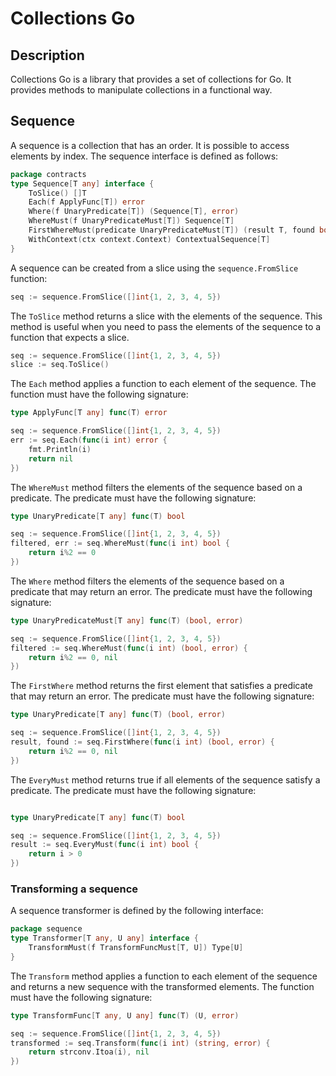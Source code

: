 # Collections Go

## Description
Collections Go is a library that provides a set of collections for Go.
It provides methods to manipulate collections in a functional way.

## Sequence
A sequence is a collection that has an order. It is possible to access elements by index.
The sequence interface is defined as follows:

```go
package contracts
type Sequence[T any] interface {
	ToSlice() []T
	Each(f ApplyFunc[T]) error
	Where(f UnaryPredicate[T]) (Sequence[T], error)
	WhereMust(f UnaryPredicateMust[T]) Sequence[T]
	FirstWhereMust(predicate UnaryPredicateMust[T]) (result T, found bool)
	WithContext(ctx context.Context) ContextualSequence[T]
}
```

A sequence can be created from a slice using the `sequence.FromSlice` function:

```go
seq := sequence.FromSlice([]int{1, 2, 3, 4, 5})
```


The `ToSlice` method returns a slice with the elements of the sequence. This method is useful when you need to pass the elements of the sequence to a function that expects a slice.

```go
seq := sequence.FromSlice([]int{1, 2, 3, 4, 5})
slice := seq.ToSlice()
```

The `Each` method applies a function to each element of the sequence. The function must have the following signature:

```go  
type ApplyFunc[T any] func(T) error
```

```go
seq := sequence.FromSlice([]int{1, 2, 3, 4, 5})
err := seq.Each(func(i int) error {
    fmt.Println(i)
    return nil
})
```


The `WhereMust` method filters the elements of the sequence based on a predicate. The predicate must have the following signature:

```go
type UnaryPredicate[T any] func(T) bool
```

```go
seq := sequence.FromSlice([]int{1, 2, 3, 4, 5})
filtered, err := seq.WhereMust(func(i int) bool {
    return i%2 == 0
})
```

The `Where` method filters the elements of the sequence based on a predicate that may return an error. The predicate must have the following signature:

```go
type UnaryPredicateMust[T any] func(T) (bool, error)
```

```go
seq := sequence.FromSlice([]int{1, 2, 3, 4, 5})
filtered := seq.WhereMust(func(i int) (bool, error) {
    return i%2 == 0, nil
})
```

The `FirstWhere` method returns the first element that satisfies a predicate that may return an error. The predicate must have the following signature:

```go
type UnaryPredicate[T any] func(T) (bool, error)
```

```go
seq := sequence.FromSlice([]int{1, 2, 3, 4, 5})
result, found := seq.FirstWhere(func(i int) (bool, error) {
    return i%2 == 0, nil
})
```

The `EveryMust` method returns true if all elements of the sequence satisfy a predicate. The predicate must have the following signature:

```go

type UnaryPredicate[T any] func(T) bool
```

```go
seq := sequence.FromSlice([]int{1, 2, 3, 4, 5})
result := seq.EveryMust(func(i int) bool {
    return i > 0
})
```

### Transforming a sequence
A sequence transformer is defined by the following interface:

```go
package sequence
type Transformer[T any, U any] interface {
	TransformMust(f TransformFuncMust[T, U]) Type[U]
}
```

The `Transform` method applies a function to each element of the sequence and returns a new sequence with the transformed elements. The function must have the following signature:

```go
type TransformFunc[T any, U any] func(T) (U, error)
```

```go
seq := sequence.FromSlice([]int{1, 2, 3, 4, 5})
transformed := seq.Transform(func(i int) (string, error) {
    return strconv.Itoa(i), nil
})
```

